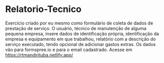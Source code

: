 # Relatorio-Tecnico
Exercício criado por eu mesmo como formulário de coleta de dados de prestação de serviço.
O usuário, técnico de manutenção de alguma pequena empresa, insere dados de identificação própria, identificação da empresa e equipamento em que trabalhou, relatório com a descrição do serviço executado, tendo opcional de adicionar gastos extras.
Os dados vão para formspree.io e para o email cadastrado.
Acesse em https://rtmandirituba.netlify.app/
